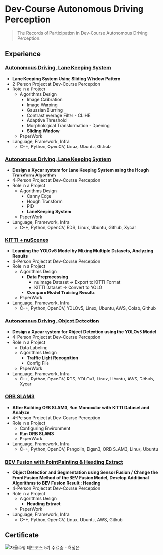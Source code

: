 # Dev-Course Autonomous Driving Perception
> The Records of Participation in Dev-Course Autonomous Driving Perception.

## **Experience**

### [Autonomous Driving, Lane Keeping System](https://www.notion.so/85248b2069b049159c92788a1746529c?pvs=21)

- **Lane Keeping System Using Sliding Window Pattern**
- 2-Person Project at Dev-Course Perception
- Role in a Project
    - Algorithms Design
        - Image Calibration
        - Image Warping
        - Gaussian Blurring
        - Contrast Average Filter - CLIHE
        - Adaptive Threshold
        - Morphological Transformation - Opening
        - **Sliding Window**
    - PaperWork
- Language, Framework, Infra
    - C++, Python, OpenCV, Linux, Ubuntu, Github

### [Autonomous Driving, Lane Keeping System](https://www.notion.so/b395e5a9a12b4458b6e1705aa91a4116?pvs=21)

- **Design a Xycar system for Lane Keeping System using the Hough Transform Algorithm**
- 4-Person Project at Dev-Course Perception
- Role in a Project
    - Algorithms Design
        - Canny Edge
        - Hough Transform
        - PID
        - **LaneKeeping System**
    - PaperWork
- Language, Framework, Infra
    - C++, Python, OpenCV, ROS, Linux, Ubuntu, Github, Xycar

### [KITTI + nuScenes](https://www.notion.so/e3b5c4c9ea6f4fc294e3d41a2f75380d?pvs=21)

- **Learning the YOLOv5 Model by Mixing Multiple Datasets, Analyzing Results**
- 4-Person Project at Dev-Course Perception
- Role in a Project
    - Algorithms Design
        - **Data Preprocessing**
            - nuImage Dataset → Export to KITTI Format
            - KITTI Dataset → Convert to YOLO
        - **Compare Model Training Results**
    - PaperWork
- Language, Framework, Infra
    - C++, Python, OpenCV, YOLOv5, Linux, Ubuntu, AWS, Colab, Github

### [Autonomous Driving, Object Detection](https://www.notion.so/8e6952e4ae7f4e89ba63f8db68139014?pvs=21)

- **Design a Xycar system for Object Detection using the YOLOv3 Model**
- 4-Person Project at Dev-Course Perception
- Role in a Project
    - Data Labeling
    - Algorithms Design
        - **Traffic Light Recognition**
        - Config File
    - PaperWork
- Language, Framework, Infra
    - C++, Python, OpenCV, ROS, YOLOv3, Linux, Ubuntu, AWS, Github, Xycar

### [ORB SLAM3](https://www.notion.so/d2d8d426aae84e448c410cfdbd4ed169?pvs=21)

- **After Building ORB SLAM3, Run Monocular with KITTI Dataset and Analyze**
- 4-Person Project at Dev-Course Perception
- Role in a Project
    - Configuring Environment
    - **Run ORB SLAM3**
    - PaperWork
- Language, Framework, Infra
    - C++, Python, OpenCV, Pangolin, Eigen3, ORB SLAM3, Linux, Ubuntu

### [BEV Fusion with PointPainting & Heading Extract](https://www.notion.so/b3b0f04b4cc04e64956f6af3e98fd003?pvs=21)

- **Object Detection and Segmentation using Sensor Fusion / Change the Front Fusion Method of the BEV Fusion Model, Develop Additional Algorithms to BEV Fusion Result : Heading**
- 4-Person Project at Dev-Course Perception
- Role in a Project
    - Algorithms Design
        - **Heading Extract**
    - PaperWork
- Language, Framework, Infra
    - C++, Python, OpenCV, Linux, Ubuntu, AWS, Github

## **Certificate**
<img src = 'https://www.notion.so/image/https%3A%2F%2Fs3-us-west-2.amazonaws.com%2Fsecure.notion-static.com%2F2a8d9801-6e21-4163-9daf-60eb7bdcdb39%2FKDT_%25E1%2584%2583%25E1%2585%25A6%25E1%2584%2587%25E1%2585%25B3%25E1%2584%258F%25E1%2585%25A9%25E1%2584%2589%25E1%2585%25B3_%25E1%2584%258C%25E1%2585%25A1%25E1%2584%258B%25E1%2585%25B2%25E1%2586%25AF%25E1%2584%258C%25E1%2585%25AE%25E1%2584%2592%25E1%2585%25A2%25E1%2586%25BC_Perception_%25E1%2584%258B%25E1%2585%25A3%25E1%2586%25BC%25E1%2584%2589%25E1%2585%25A5%25E1%2586%25BC%25E1%2584%2580%25E1%2585%25AA%25E1%2584%258C%25E1%2585%25A5%25E1%2586%25BC_5%25E1%2584%2580%25E1%2585%25B5_%25E1%2584%2589%25E1%2585%25AE%25E1%2584%2585%25E1%2585%25AD%25E1%2584%258C%25E1%2585%25B3%25E1%2586%25BC_-_%25E1%2584%2592%25E1%2585%25A5%25E1%2584%258C%25E1%2585%25A5%25E1%2586%25BC%25E1%2584%258B%25E1%2585%25B3%25E1%2586%25AB.png?table=block&id=9e022adc-a6d3-4f6b-8e42-e3b6cc5d99fc&spaceId=457c8a2d-d67c-4ff7-815a-e0d5a9f35ece&width=2000&userId=d3b04982-e229-441a-a3f1-7ca2bf1fd6a0&cache=v2' alt = '자율주행 데브코스 5기 수료증 - 허정은'>
